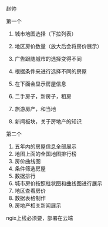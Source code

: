 赵帅

第一个

1. 城市地图选择（下拉列表）

2. 地区房价数量（放大后会将房价展示）
3. 广告跟随城市的选择变得不同
4. 根据条件来进行选择不同的房屋
5. 在下面会显示房屋信息
6. 二手房子，新房子，租房
7. 旅游房产，和当地
8. 新闻板块，关于房地产的知识



第二个

1. 五年内的房屋信息全部展示
2. 地图上面的全国地图排行榜
3. 房价曲线图
4. 条件筛选房屋
5. 数据排行
6. 城市房价按照柱状图和曲线图进行展示
7. 地区查看房价
8. 数据表格制作
9. 房地产相关新闻展示



ngix上线必须要，部署在云端

